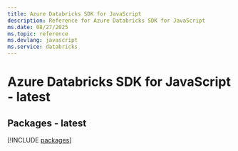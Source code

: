 ```yaml
---
title: Azure Databricks SDK for JavaScript
description: Reference for Azure Databricks SDK for JavaScript
ms.date: 08/27/2025
ms.topic: reference
ms.devlang: javascript
ms.service: databricks
---
```

# Azure Databricks SDK for JavaScript - latest
## Packages - latest
[!INCLUDE [packages](databricks-index.md)]